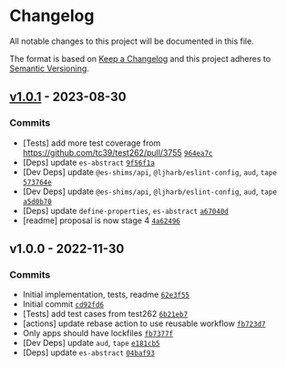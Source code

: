 # Changelog

All notable changes to this project will be documented in this file.

The format is based on [Keep a Changelog](https://keepachangelog.com/en/1.0.0/)
and this project adheres to [Semantic Versioning](https://semver.org/spec/v2.0.0.html).

## [v1.0.1](https://github.com/es-shims/String.prototype.toWellFormed/compare/v1.0.0...v1.0.1) - 2023-08-30

### Commits

- [Tests] add more test coverage from https://github.com/tc39/test262/pull/3755 [`964ea7c`](https://github.com/es-shims/String.prototype.toWellFormed/commit/964ea7c8387ba68556ffabc24510240c0f2a4515)
- [Deps] update `es-abstract` [`9f56f1a`](https://github.com/es-shims/String.prototype.toWellFormed/commit/9f56f1adbb64886f1fb77173128fc379386fd895)
- [Dev Deps] update `@es-shims/api`, `@ljharb/eslint-config`, `aud`, `tape` [`573764e`](https://github.com/es-shims/String.prototype.toWellFormed/commit/573764e2382d2de8f1ff26aa3952591fcdb46864)
- [Dev Deps] update `@es-shims/api`, `@ljharb/eslint-config`, `aud`, `tape` [`a5d0b70`](https://github.com/es-shims/String.prototype.toWellFormed/commit/a5d0b70833d6c70e73e16a753b63406457bc6c67)
- [Deps] update `define-properties`, `es-abstract` [`a67040d`](https://github.com/es-shims/String.prototype.toWellFormed/commit/a67040d473858bc429c3b972590bbdfb5becd1cc)
- [readme] proposal is now stage 4 [`4a62496`](https://github.com/es-shims/String.prototype.toWellFormed/commit/4a624968c2c77be0d337141b7ef33a59a45ecbb3)

## v1.0.0 - 2022-11-30

### Commits

- Initial implementation, tests, readme [`62e3f55`](https://github.com/es-shims/String.prototype.toWellFormed/commit/62e3f55c23611f25bbb03aba8b5c77e488537b72)
- Initial commit [`cd92fd6`](https://github.com/es-shims/String.prototype.toWellFormed/commit/cd92fd605bd4cae6b2aefdf0b3c57c530ab58215)
- [Tests] add test cases from test262 [`6b21eb7`](https://github.com/es-shims/String.prototype.toWellFormed/commit/6b21eb72d2da8933412578303163f5164605fad0)
- [actions] update rebase action to use reusable workflow [`fb723d7`](https://github.com/es-shims/String.prototype.toWellFormed/commit/fb723d71aad05464082bf407952485512e22ac71)
- Only apps should have lockfiles [`fb7377f`](https://github.com/es-shims/String.prototype.toWellFormed/commit/fb7377f4538b82679f7bb744c90d32bf01a794c6)
- [Dev Deps] update `aud`, `tape` [`e181cb5`](https://github.com/es-shims/String.prototype.toWellFormed/commit/e181cb53513573436bac486f1fa9de00bd01bcdf)
- [Deps] update `es-abstract` [`04baf93`](https://github.com/es-shims/String.prototype.toWellFormed/commit/04baf93b713b2f69c6c13bb18dd134d98f1f4e54)
